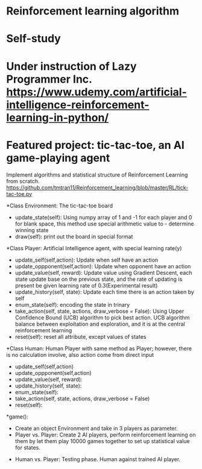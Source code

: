 # Reinforcement learning algorithm
# Self-study
# Under instruction of Lazy Programmer Inc. https://www.udemy.com/artificial-intelligence-reinforcement-learning-in-python/

# Featured project: tic-tac-toe, an AI game-playing agent

Implement algorithms and statistical structure of Reinforcement Learning from scratch.
https://github.com/tmtran11/Reinforcement_learning/blob/master/RL/tick-tac-toe.py

*Class Environment: The tic-tac-toe board
- update_state(self): Using numpy array of 1 and -1 for each player and 0 for blank space, this method use special arithmetic value to - determine winning state
- draw(self): print out the board in special format

*Class Player: Artificial Intelligence agent, with special learning rate(y)
- update_self(self,action): Update when self have an action
- update_oppponent(self,action): Update when opponent have an action
- update_value(self, reward): Update value using Gradient Descent, each state update base on the previous state, and the rate of updating is present be given learning rate of 0.3(Experimental result)
- update_history(self, state): Update each time there is an action taken by self
- enum_state(self): encoding the state in trinary
- take_action(self, state, actions, draw_verbose = False): Using Upper Confidence Bound (UCB) algorithm to pick best action. UCB algorithm balance between exploitation and exploration, and it is at the central reinforcement learning
- reset(self): reset all attribute, except values of states 

*Class Human: Human Player with same method as Player; however, there is no calculation involve, also action come from direct input
- update_self(self,action)
- update_oppponent(self,action)
- update_value(self, reward):
- update_history(self, state):
- enum_state(self):
- take_action(self, state, actions, draw_verbose = False)
- reset(self):

*game():
- Create an object Environment and take in 3 players as parameter.
- Player vs. Player: Create 2 AI players, perform reinforcement learning on them by let them play 10000 games together to set up statistical value for states. 

* Human vs. Player: Testing phase. Human against trained AI player.
